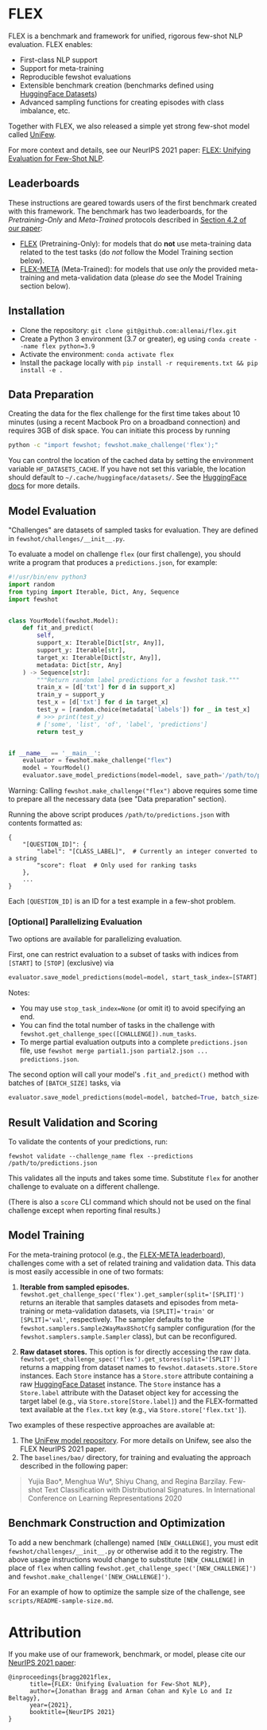 # FLEX

FLEX is a benchmark and framework for unified, rigorous few-shot NLP evaluation.
FLEX enables:
- First-class NLP support
- Support for meta-training
- Reproducible fewshot evaluations
- Extensible benchmark creation (benchmarks defined using [HuggingFace Datasets](https://huggingface.co/datasets))
- Advanced sampling functions for creating episodes with class imbalance, etc.

Together with FLEX, we also released a simple yet strong few-shot model called [UniFew](https://github.com/allenai/unifew).

For more context and details, see our NeurIPS 2021 paper: [FLEX: Unifying Evaluation for Few-Shot NLP](https://arxiv.org/pdf/2107.07170.pdf).

## Leaderboards

These instructions are geared towards users of the first benchmark created with this framework. The benchmark has two leaderboards, for the _Pretraining-Only_ and _Meta-Trained_ protocols described in [Section 4.2 of our paper](https://arxiv.org/pdf/2107.07170.pdf):
- [FLEX](https://leaderboard.allenai.org/flex) (Pretraining-Only): for models that do **not** use meta-training data related to the test tasks (do _not_ follow the Model Training section below).
- [FLEX-META](https://leaderboard.allenai.org/flex_meta) (Meta-Trained): for models that use _only_ the provided meta-training and meta-validation data (please _do_ see the Model Training section below).

## Installation

- Clone the repository: `git clone git@github.com:allenai/flex.git`
- Create a Python 3 environment (3.7 or greater), eg using `conda create --name flex python=3.9`
- Activate the environment: `conda activate flex`
- Install the package locally with `pip install -r requirements.txt && pip install -e .`

## Data Preparation

Creating the data for the flex challenge for the first time takes about 10 minutes (using a recent Macbook Pro on a broadband connection) and requires 3GB of disk space.
You can initiate this process by running
```bash
python -c "import fewshot; fewshot.make_challenge('flex');"
```

You can control the location of the cached data by setting the environment variable `HF_DATASETS_CACHE`.
If you have not set this variable, the location should default to `~/.cache/huggingface/datasets/`.
See the [HuggingFace docs](https://huggingface.co/docs/datasets/installation.html#caching-datasets-and-metrics) for more details.

## Model Evaluation

"Challenges" are datasets of sampled tasks for evaluation. They are defined in `fewshot/challenges/__init__.py`.

To evaluate a model on challenge `flex` (our first challenge), you should write a program that produces
a `predictions.json`, for example:
```python
#!/usr/bin/env python3
import random
from typing import Iterable, Dict, Any, Sequence
import fewshot


class YourModel(fewshot.Model):
    def fit_and_predict(
        self,
        support_x: Iterable[Dict[str, Any]],
        support_y: Iterable[str],
        target_x: Iterable[Dict[str, Any]],
        metadata: Dict[str, Any]
    ) -> Sequence[str]:
        """Return random label predictions for a fewshot task."""
        train_x = [d['txt'] for d in support_x]
        train_y = support_y
        test_x = [d['txt'] for d in target_x]
        test_y = [random.choice(metadata['labels']) for _ in test_x]
        # >>> print(test_y)
        # ['some', 'list', 'of', 'label', 'predictions']
        return test_y


if __name__ == '__main__':
    evaluator = fewshot.make_challenge("flex")
    model = YourModel()
    evaluator.save_model_predictions(model=model, save_path='/path/to/predictions.json')
```

Warning: Calling `fewshot.make_challenge("flex")` above requires some time to prepare all the necessary data (see "Data preparation" section).

Running the above script produces `/path/to/predictions.json` with contents formatted as:
```
{
    "[QUESTION_ID]": {
        "label": "[CLASS_LABEL]",  # Currently an integer converted to a string
        "score": float  # Only used for ranking tasks
    },
    ...
}
```
Each `[QUESTION_ID]` is an ID for a test example in a few-shot problem.

### [Optional] Parallelizing Evaluation
Two options are available for parallelizing evaluation.

First, one can restrict evaluation to a subset of tasks with indices from `[START]` to `[STOP]` (exclusive) via
```python
evaluator.save_model_predictions(model=model, start_task_index=[START], stop_task_index=[STOP])
```
Notes:
- You may use `stop_task_index=None` (or omit it) to avoid specifying an end.
- You can find the total number of tasks in the challenge with `fewshot.get_challenge_spec([CHALLENGE]).num_tasks`.
- To merge partial evaluation outputs into a complete `predictions.json` file, use `fewshot merge partial1.json partial2.json ... predictions.json`.

The second option will call your model's `.fit_and_predict()` method with batches of `[BATCH_SIZE]` tasks, via
```python
evaluator.save_model_predictions(model=model, batched=True, batch_size=[BATCH_SIZE])
```

## Result Validation and Scoring

To validate the contents of your predictions, run:

`fewshot validate --challenge_name flex --predictions /path/to/predictions.json` 

This validates all the inputs and takes some time. Substitute `flex` for another challenge to evaluate on a different challenge.

(There is also a `score` CLI command which should not be used on the final challenge except when reporting final results.)

## Model Training

For the meta-training protocol (e.g., the [FLEX-META leaderboard](https://leaderboard.allenai.org/flex_meta)), challenges come with a set of related training and validation data.
This data is most easily accessible in one of two formats:

1. **Iterable from sampled episodes.** `fewshot.get_challenge_spec('flex').get_sampler(split='[SPLIT]')` returns an iterable that samples datasets and episodes from meta-training or meta-validation datasets, via `[SPLIT]='train'` or `[SPLIT]='val'`, respectively. The sampler defaults to the `fewshot.samplers.Sample2WayMax8ShotCfg` sampler configuration (for the `fewshot.samplers.sample.Sampler` class), but can be reconfigured.

2. **Raw dataset stores.** This option is for directly accessing the raw data. `fewshot.get_challenge_spec('flex').get_stores(split='[SPLIT'])` returns a mapping from dataset names to `fewshot.datasets.store.Store` instances. Each `Store` instance has a `Store.store` attribute containing a raw [HuggingFace Dataset](https://huggingface.co/docs/datasets/exploring.html) instance. The `Store` instance has a `Store.label` attribute with the Dataset object key for accessing the target label (e.g., via `Store.store[Store.label]`) and the FLEX-formatted text available at the `flex.txt` key (e.g., via `Store.store['flex.txt']`).

Two examples of these respective approaches are available at:
1. The [UniFew model repository](https://github.com/allenai/unifew). For more details on Unifew, see also the FLEX NeurIPS 2021 paper.
2. The `baselines/bao/` directory, for training and evaluating the approach described in the following paper:
> Yujia Bao*, Menghua Wu*, Shiyu Chang, and Regina Barzilay. Few-shot Text Classification with Distributional Signatures. In International Conference on Learning Representations 2020

## Benchmark Construction and Optimization

To add a new benchmark (challenge) named `[NEW_CHALLENGE]`, you must edit `fewshot/challenges/__init__.py` or otherwise add it to the registry.
The above usage instructions would change to substitute `[NEW_CHALLENGE]` in place of `flex` when calling `fewshot.get_challenge_spec('[NEW_CHALLENGE]')` and `fewshot.make_challenge('[NEW_CHALLENGE]')`.

For an example of how to optimize the sample size of the challenge, see `scripts/README-sample-size.md`.

# Attribution

If you make use of our framework, benchmark, or model, please cite our [NeurIPS 2021 paper](https://arxiv.org/abs/2107.07170):
```
@inproceedings{bragg2021flex,
      title={FLEX: Unifying Evaluation for Few-Shot NLP},
      author={Jonathan Bragg and Arman Cohan and Kyle Lo and Iz Beltagy},
      year={2021},
      booktitle={NeurIPS 2021}
}
```
